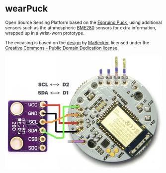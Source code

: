 # wearPuck
Open Source Sensing Platform based on the [Espruino Puck](https://www.espruino.com/Puck.js#pinout), using additional sensors such as the athmospheric [BME280](https://www.bosch-sensortec.com/products/environmental-sensors/humidity-sensors-bme280/) sensors for extra information, wrapped up in a wrist-worn prototype. 

The encasing is based on the [design](https://www.thingiverse.com/thing:2095572) by [MaBecker](https://www.thingiverse.com/mabecker/designs), licensed under the [Creative Commons - Public Domain Dedication license](https://creativecommons.org/publicdomain/zero/1.0/).

![connection](https://github.com/kristofvl/wearPuck/blob/main/puck+BME.png?raw=true)

